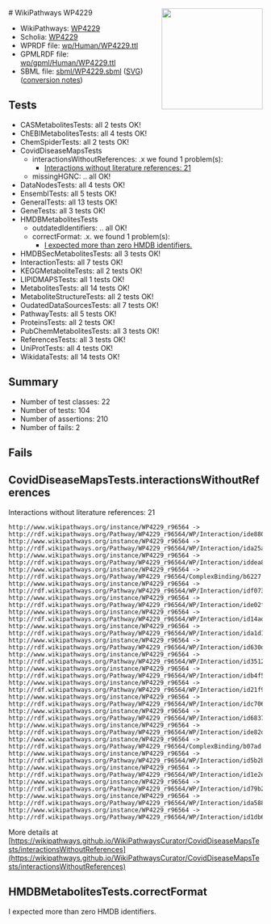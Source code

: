 <img style="float: right; width: 200px" src="../logo.png" />
# WikiPathways WP4229

* WikiPathways: [WP4229](https://identifiers.org/wikipathways:WP4229)
* Scholia: [WP4229](https://scholia.toolforge.org/wikipathways/WP4229)
* WPRDF file: [wp/Human/WP4229.ttl](../wp/Human/WP4229.ttl)
* GPMLRDF file: [wp/gpml/Human/WP4229.ttl](../wp/gpml/Human/WP4229.ttl)
* SBML file: [sbml/WP4229.sbml](../sbml/WP4229.sbml) ([SVG](../sbml/WP4229.svg)) ([conversion notes](../sbml/WP4229.txt))

## Tests
* CASMetabolitesTests: all 2 tests OK!
* ChEBIMetabolitesTests: all 4 tests OK!
* ChemSpiderTests: all 2 tests OK!
* CovidDiseaseMapsTests
    * interactionsWithoutReferences: .x we found 1 problem(s):
        * [Interactions without literature references: 21](#9701cd01)
    * missingHGNC: .. all OK!
* DataNodesTests: all 4 tests OK!
* EnsemblTests: all 5 tests OK!
* GeneralTests: all 13 tests OK!
* GeneTests: all 3 tests OK!
* HMDBMetabolitesTests
    * outdatedIdentifiers: .. all OK!
    * correctFormat: .x. we found 1 problem(s):
        * [I expected more than zero HMDB identifiers.](#ad154c1e)
* HMDBSecMetabolitesTests: all 3 tests OK!
* InteractionTests: all 7 tests OK!
* KEGGMetaboliteTests: all 2 tests OK!
* LIPIDMAPSTests: all 1 tests OK!
* MetabolitesTests: all 14 tests OK!
* MetaboliteStructureTests: all 2 tests OK!
* OudatedDataSourcesTests: all 7 tests OK!
* PathwayTests: all 5 tests OK!
* ProteinsTests: all 2 tests OK!
* PubChemMetabolitesTests: all 3 tests OK!
* ReferencesTests: all 3 tests OK!
* UniProtTests: all 4 tests OK!
* WikidataTests: all 14 tests OK!


## Summary

* Number of test classes: 22
* Number of tests: 104
* Number of assertions: 210
* Number of fails: 2

## Fails

<a name="9701cd01" />

## CovidDiseaseMapsTests.interactionsWithoutReferences

Interactions without literature references: 21
```
http://www.wikipathways.org/instance/WP4229_r96564 -> http://rdf.wikipathways.org/Pathway/WP4229_r96564/WP/Interaction/ide880958d
http://www.wikipathways.org/instance/WP4229_r96564 -> http://rdf.wikipathways.org/Pathway/WP4229_r96564/WP/Interaction/ida25ae1a9
http://www.wikipathways.org/instance/WP4229_r96564 -> http://rdf.wikipathways.org/Pathway/WP4229_r96564/WP/Interaction/iddea86b1
http://www.wikipathways.org/instance/WP4229_r96564 -> http://rdf.wikipathways.org/Pathway/WP4229_r96564/ComplexBinding/b6227
http://www.wikipathways.org/instance/WP4229_r96564 -> http://rdf.wikipathways.org/Pathway/WP4229_r96564/WP/Interaction/idf0733e29
http://www.wikipathways.org/instance/WP4229_r96564 -> http://rdf.wikipathways.org/Pathway/WP4229_r96564/WP/Interaction/ide02f9b16
http://www.wikipathways.org/instance/WP4229_r96564 -> http://rdf.wikipathways.org/Pathway/WP4229_r96564/WP/Interaction/id14ad6907
http://www.wikipathways.org/instance/WP4229_r96564 -> http://rdf.wikipathways.org/Pathway/WP4229_r96564/WP/Interaction/ida1d110f1
http://www.wikipathways.org/instance/WP4229_r96564 -> http://rdf.wikipathways.org/Pathway/WP4229_r96564/WP/Interaction/id630d2a83
http://www.wikipathways.org/instance/WP4229_r96564 -> http://rdf.wikipathways.org/Pathway/WP4229_r96564/WP/Interaction/id3512d885
http://www.wikipathways.org/instance/WP4229_r96564 -> http://rdf.wikipathways.org/Pathway/WP4229_r96564/WP/Interaction/idb4f58abd
http://www.wikipathways.org/instance/WP4229_r96564 -> http://rdf.wikipathways.org/Pathway/WP4229_r96564/WP/Interaction/id21f9f68f
http://www.wikipathways.org/instance/WP4229_r96564 -> http://rdf.wikipathways.org/Pathway/WP4229_r96564/WP/Interaction/idc706ebd7
http://www.wikipathways.org/instance/WP4229_r96564 -> http://rdf.wikipathways.org/Pathway/WP4229_r96564/WP/Interaction/id6837b4e
http://www.wikipathways.org/instance/WP4229_r96564 -> http://rdf.wikipathways.org/Pathway/WP4229_r96564/WP/Interaction/ide82dbbf8
http://www.wikipathways.org/instance/WP4229_r96564 -> http://rdf.wikipathways.org/Pathway/WP4229_r96564/ComplexBinding/b07ad
http://www.wikipathways.org/instance/WP4229_r96564 -> http://rdf.wikipathways.org/Pathway/WP4229_r96564/WP/Interaction/id5b2b2b5d
http://www.wikipathways.org/instance/WP4229_r96564 -> http://rdf.wikipathways.org/Pathway/WP4229_r96564/WP/Interaction/id1e2eba44
http://www.wikipathways.org/instance/WP4229_r96564 -> http://rdf.wikipathways.org/Pathway/WP4229_r96564/WP/Interaction/id79b2884b
http://www.wikipathways.org/instance/WP4229_r96564 -> http://rdf.wikipathways.org/Pathway/WP4229_r96564/WP/Interaction/ida5889e72
http://www.wikipathways.org/instance/WP4229_r96564 -> http://rdf.wikipathways.org/Pathway/WP4229_r96564/WP/Interaction/id1db62c7f
```

More details at [https://wikipathways.github.io/WikiPathwaysCurator/CovidDiseaseMapsTests/interactionsWithoutReferences](https://wikipathways.github.io/WikiPathwaysCurator/CovidDiseaseMapsTests/interactionsWithoutReferences)

<a name="ad154c1e" />

## HMDBMetabolitesTests.correctFormat

I expected more than zero HMDB identifiers.
